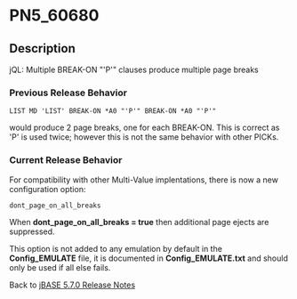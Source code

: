 # PN5_60680

<PageHeader />

## Description

jQL: Multiple BREAK-ON "'P'" clauses produce multiple page breaks

### Previous Release Behavior

```
LIST MD 'LIST' BREAK-ON *A0 "'P'" BREAK-ON *A0 "'P'"
```

would produce 2 page breaks, one for each BREAK-ON. This is correct as 'P' is used twice; however this is not the same behavior with other PICKs.

### Current Release Behavior

For compatibility with other Multi-Value implentations, there is now a new configuration option:

```
dont_page_on_all_breaks
```

When **dont\_page\_on\_all\_breaks = true** then additional page ejects are suppressed.

This option is not added to any emulation by default in the **Config\_EMULATE** file, it is documented in **Config\_EMULATE.txt** and should only be used if all else fails.

Back to [jBASE 5.7.0 Release Notes](./../README.md)

<PageFooter />
